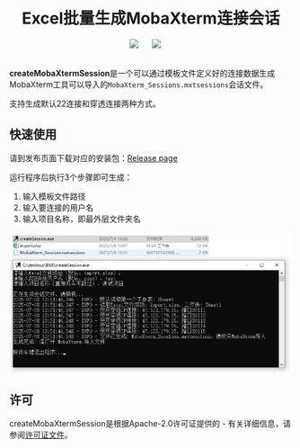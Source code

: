 

<div align="center">
    <h1>Excel批量生成MobaXterm连接会话</h1>
</div>

<div align="center">
    <a href="./README.md"><img src="https://img.shields.io/badge/README-EN-red"></a>
    &nbsp;&nbsp;&nbsp;&nbsp;
    <a href="./LICENSE"><img src="https://img.shields.io/badge/license-Apache--2.0-yellow"></a>
    &nbsp;&nbsp;&nbsp;&nbsp;
</div>

<br>

**createMobaXtermSession**是一个可以通过模板文件定义好的连接数据生成MobaXterm工具可以导入的`MobaXterm_Sessions.mxtsessions`会话文件。

支持生成默认22连接和穿透连接两种方式。

## 快速使用

请到发布页面下载对应的安装包：[Release page](https://github.com/1976083684/createMobaXtermSession/releases)<br>

运行程序后执行3个步骤即可生成：

1. 输入模板文件路径
2. 输入要连接的用户名
3. 输入项目名称，即最外层文件夹名

![image-20250708135351225](.\README\image-20250708135351225.png)

## 许可

createMobaXtermSession是根据Apache-2.0许可证提供的 - 有关详细信息，请参阅[许可证文件](./LICENSE)。

